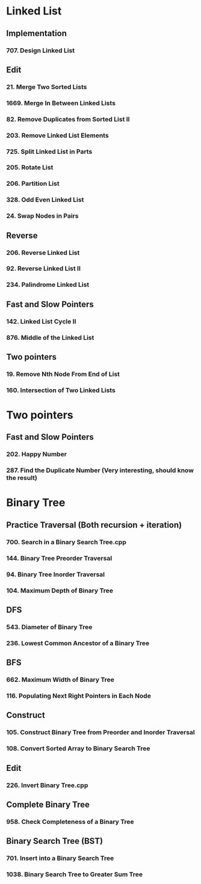 # Linked List

## Implementation
### 707\. Design Linked List

## Edit
### 21\. Merge Two Sorted Lists
### 1669\. Merge In Between Linked Lists
### 82\. Remove Duplicates from Sorted List II
### 203\. Remove Linked List Elements
### 725\. Split Linked List in Parts
### 205\. Rotate List
### 206\. Partition List
### 328\. Odd Even Linked List
### 24\. Swap Nodes in Pairs

## Reverse
### 206\. Reverse Linked List
### 92\. Reverse Linked List II
### 234\. Palindrome Linked List

## Fast and Slow Pointers
### 142\. Linked List Cycle II
### 876\. Middle of the Linked List

## Two pointers
### 19\. Remove Nth Node From End of List
### 160\. Intersection of Two Linked Lists

# Two pointers

## Fast and Slow Pointers
### 202\. Happy Number
### 287\. Find the Duplicate Number (Very interesting, should know the result)

# Binary Tree

## Practice Traversal (Both recursion + iteration)
### 700. Search in a Binary Search Tree.cpp
### 144. Binary Tree Preorder Traversal
### 94. Binary Tree Inorder Traversal
### 104. Maximum Depth of Binary Tree


## DFS
### 543. Diameter of Binary Tree
### 236. Lowest Common Ancestor of a Binary Tree

## BFS
### 662. Maximum Width of Binary Tree
### 116. Populating Next Right Pointers in Each Node

## Construct 
### 105. Construct Binary Tree from Preorder and Inorder Traversal
### 108. Convert Sorted Array to Binary Search Tree

## Edit
### 226. Invert Binary Tree.cpp

## Complete Binary Tree
### 958. Check Completeness of a Binary Tree

## Binary Search Tree (BST)
### 701. Insert into a Binary Search Tree
### 1038. Binary Search Tree to Greater Sum Tree
